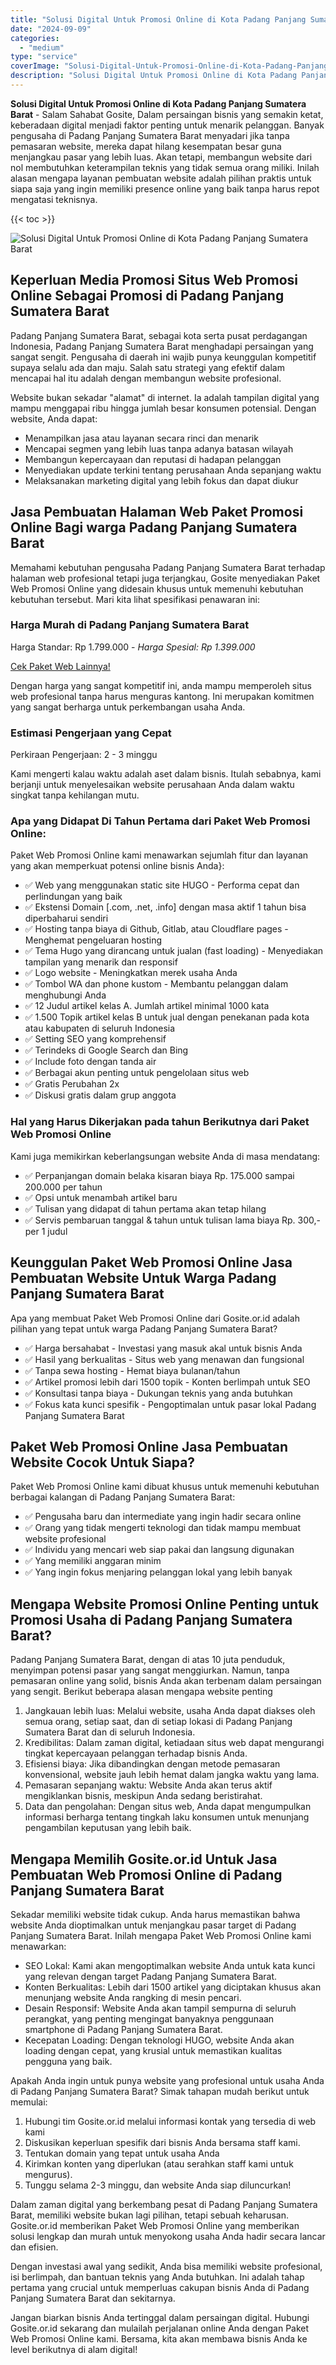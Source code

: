 ```yaml
---
title: "Solusi Digital Untuk Promosi Online di Kota Padang Panjang Sumatera Barat"
date: "2024-09-09"
categories: 
  - "medium"
type: "service"
coverImage: "Solusi-Digital-Untuk-Promosi-Online-di-Kota-Padang-Panjang-Sumatera-Barat.png"
description: "Solusi Digital Untuk Promosi Online di Kota Padang Panjang Sumatera Barat. Jangan biarkan bisnis Anda tertinggal dalam persaingan digital. Hubungi Gosite.or...."
---
```


**Solusi Digital Untuk Promosi Online di Kota Padang Panjang Sumatera Barat** - Salam Sahabat Gosite, Dalam persaingan bisnis yang semakin ketat, keberadaan digital menjadi faktor penting untuk menarik pelanggan. Banyak pengusaha di Padang Panjang Sumatera Barat menyadari jika tanpa pemasaran website, mereka dapat hilang kesempatan besar guna menjangkau pasar yang lebih luas. Akan tetapi, membangun website dari nol membutuhkan keterampilan teknis yang tidak semua orang miliki. Inilah alasan mengapa layanan pembuatan website adalah pilihan praktis untuk siapa saja yang ingin memiliki presence online yang baik tanpa harus repot mengatasi teknisnya.

{{< toc >}}

![Solusi Digital Untuk Promosi Online di Kota Padang Panjang Sumatera Barat](/images/medium/Solusi-Digital-Untuk-Promosi-Online-di-Kota-Padang-Panjang-Sumatera-Barat.png)

## Keperluan Media Promosi Situs Web Promosi Online Sebagai Promosi di Padang Panjang Sumatera Barat

Padang Panjang Sumatera Barat, sebagai kota serta pusat perdagangan Indonesia, Padang Panjang Sumatera Barat menghadapi persaingan yang sangat sengit. Pengusaha di daerah ini wajib punya keunggulan kompetitif supaya selalu ada dan maju. Salah satu strategi yang efektif dalam mencapai hal itu adalah dengan membangun website profesional.

Website bukan sekadar "alamat" di internet. Ia adalah tampilan digital yang mampu menggapai ribu hingga jumlah besar konsumen potensial. Dengan website, Anda dapat:

- Menampilkan jasa atau layanan secara rinci dan menarik
- Mencapai segmen yang lebih luas tanpa adanya batasan wilayah
- Membangun kepercayaan dan reputasi di hadapan pelanggan
- Menyediakan update terkini tentang perusahaan Anda sepanjang waktu
- Melaksanakan marketing digital yang lebih fokus dan dapat diukur

## Jasa Pembuatan Halaman Web Paket Promosi Online Bagi warga Padang Panjang Sumatera Barat

Memahami kebutuhan pengusaha Padang Panjang Sumatera Barat terhadap halaman web profesional tetapi juga terjangkau, Gosite menyediakan Paket Web Promosi Online yang didesain khusus untuk memenuhi kebutuhan kebutuhan tersebut. Mari kita lihat spesifikasi penawaran ini:

### Harga Murah di Padang Panjang Sumatera Barat

<a class="cta-button">Harga Standar: Rp 1.799.000 - <em>Harga Spesial: Rp 1.399.000</em></a>

<a href="/jasa-web/" class="cta-button">Cek Paket Web Lainnya!</a>

Dengan harga yang sangat kompetitif ini, anda mampu memperoleh situs web profesional tanpa harus menguras kantong. Ini merupakan komitmen yang sangat berharga untuk perkembangan usaha Anda.

### Estimasi Pengerjaan yang Cepat

Perkiraan Pengerjaan: 2 - 3 minggu

Kami mengerti kalau waktu adalah aset dalam bisnis. Itulah sebabnya, kami berjanji untuk menyelesaikan website perusahaan Anda dalam waktu singkat tanpa kehilangan mutu.

### Apa yang Didapat Di Tahun Pertama dari Paket Web Promosi Online:

Paket Web Promosi Online kami menawarkan sejumlah fitur dan layanan yang akan memperkuat potensi online bisnis Anda}:

- ✅ Web yang menggunakan static site HUGO - Performa cepat dan perlindungan yang baik
- ✅ Ekstensi Domain \[.com, .net, .info\] dengan masa aktif 1 tahun bisa diperbaharui sendiri
- ✅ Hosting tanpa biaya di Github, Gitlab, atau Cloudflare pages - Menghemat pengeluaran hosting
- ✅ Tema Hugo yang dirancang untuk jualan (fast loading) - Menyediakan tampilan yang menarik dan responsif
- ✅ Logo website - Meningkatkan merek usaha Anda
- ✅ Tombol WA dan phone kustom - Membantu pelanggan dalam menghubungi Anda
- ✅ 12 Judul artikel kelas A. Jumlah artikel minimal 1000 kata
- ✅ 1.500 Topik artikel kelas B untuk jual dengan penekanan pada kota atau kabupaten di seluruh Indonesia
- ✅ Setting SEO yang komprehensif
- ✅ Terindeks di Google Search dan Bing
- ✅ Include foto dengan tanda air
- ✅ Berbagai akun penting untuk pengelolaan situs web
- ✅ Gratis Perubahan 2x
- ✅ Diskusi gratis dalam grup anggota

### Hal yang Harus Dikerjakan pada tahun Berikutnya dari Paket Web Promosi Online

Kami juga memikirkan keberlangsungan website Anda di masa mendatang:

- ✅ Perpanjangan domain belaka kisaran biaya Rp. 175.000 sampai 200.000 per tahun
- ✅ Opsi untuk menambah artikel baru
- ✅ Tulisan yang didapat di tahun pertama akan tetap hilang
- ✅ Servis pembaruan tanggal & tahun untuk tulisan lama biaya Rp. 300,- per 1 judul

## Keunggulan Paket Web Promosi Online Jasa Pembuatan Website Untuk Warga Padang Panjang Sumatera Barat

Apa yang membuat Paket Web Promosi Online dari Gosite.or.id adalah pilihan yang tepat untuk warga Padang Panjang Sumatera Barat?

- ✅ Harga bersahabat - Investasi yang masuk akal untuk bisnis Anda
- ✅ Hasil yang berkualitas - Situs web yang menawan dan fungsional
- ✅ Tanpa sewa hosting - Hemat biaya bulanan/tahun
- ✅ Artikel promosi lebih dari 1500 topik - Konten berlimpah untuk SEO
- ✅ Konsultasi tanpa biaya - Dukungan teknis yang anda butuhkan
- ✅ Fokus kata kunci spesifik - Pengoptimalan untuk pasar lokal Padang Panjang Sumatera Barat

## Paket Web Promosi Online Jasa Pembuatan Website Cocok Untuk Siapa?

Paket Web Promosi Online kami dibuat khusus untuk memenuhi kebutuhan berbagai kalangan di Padang Panjang Sumatera Barat:

- ✅ Pengusaha baru dan intermediate yang ingin hadir secara online
- ✅ Orang yang tidak mengerti teknologi dan tidak mampu membuat website profesional
- ✅ Individu yang mencari web siap pakai dan langsung digunakan
- ✅ Yang memiliki anggaran minim
- ✅ Yang ingin fokus menjaring pelanggan lokal yang lebih banyak

## Mengapa Website Promosi Online Penting untuk Promosi Usaha di Padang Panjang Sumatera Barat?

Padang Panjang Sumatera Barat, dengan di atas 10 juta penduduk, menyimpan potensi pasar yang sangat menggiurkan. Namun, tanpa pemasaran online yang solid, bisnis Anda akan terbenam dalam persaingan yang sengit. Berikut beberapa alasan mengapa website penting

1. Jangkauan lebih luas: Melalui website, usaha Anda dapat diakses oleh semua orang, setiap saat, dan di setiap lokasi di Padang Panjang Sumatera Barat dan di seluruh Indonesia.
2. Kredibilitas: Dalam zaman digital, ketiadaan situs web dapat mengurangi tingkat kepercayaan pelanggan terhadap bisnis Anda.
3. Efisiensi biaya: Jika dibandingkan dengan metode pemasaran konvensional, website jauh lebih hemat dalam jangka waktu yang lama.
4. Pemasaran sepanjang waktu: Website Anda akan terus aktif mengiklankan bisnis, meskipun Anda sedang beristirahat.
5. Data dan pengolahan: Dengan situs web, Anda dapat mengumpulkan informasi berharga tentang tingkah laku konsumen untuk menunjang pengambilan keputusan yang lebih baik.

## Mengapa Memilih Gosite.or.id Untuk Jasa Pembuatan Web Promosi Online di Padang Panjang Sumatera Barat

Sekadar memiliki website tidak cukup. Anda harus memastikan bahwa website Anda dioptimalkan untuk menjangkau pasar target di Padang Panjang Sumatera Barat. Inilah mengapa Paket Web Promosi Online kami menawarkan:

- SEO Lokal: Kami akan mengoptimalkan website Anda untuk kata kunci yang relevan dengan target Padang Panjang Sumatera Barat.
- Konten Berkualitas: Lebih dari 1500 artikel yang diciptakan khusus akan menunjang website Anda rangking di mesin pencari.
- Desain Responsif: Website Anda akan tampil sempurna di seluruh perangkat, yang penting mengingat banyaknya penggunaan smartphone di Padang Panjang Sumatera Barat.
- Kecepatan Loading: Dengan teknologi HUGO, website Anda akan loading dengan cepat, yang krusial untuk memastikan kualitas pengguna yang baik.

Apakah Anda ingin untuk punya website yang profesional untuk usaha Anda di Padang Panjang Sumatera Barat? Simak tahapan mudah berikut untuk memulai:

1. Hubungi tim Gosite.or.id melalui informasi kontak yang tersedia di web kami
2. Diskusikan keperluan spesifik dari bisnis Anda bersama staff kami.
3. Tentukan domain yang tepat untuk usaha Anda
4. Kirimkan konten yang diperlukan (atau serahkan staff kami untuk mengurus).
5. Tunggu selama 2-3 minggu, dan website Anda siap diluncurkan!

Dalam zaman digital yang berkembang pesat di Padang Panjang Sumatera Barat, memiliki website bukan lagi pilihan, tetapi sebuah keharusan. Gosite.or.id memberikan Paket Web Promosi Online yang memberikan solusi lengkap dan murah untuk menyokong usaha Anda hadir secara lancar dan efisien.

Dengan investasi awal yang sedikit, Anda bisa memiliki website profesional, isi berlimpah, dan bantuan teknis yang Anda butuhkan. Ini adalah tahap pertama yang crucial untuk memperluas cakupan bisnis Anda di Padang Panjang Sumatera Barat dan sekitarnya.

Jangan biarkan bisnis Anda tertinggal dalam persaingan digital. Hubungi Gosite.or.id sekarang dan mulailah perjalanan online Anda dengan Paket Web Promosi Online kami. Bersama, kita akan membawa bisnis Anda ke level berikutnya di alam digital!